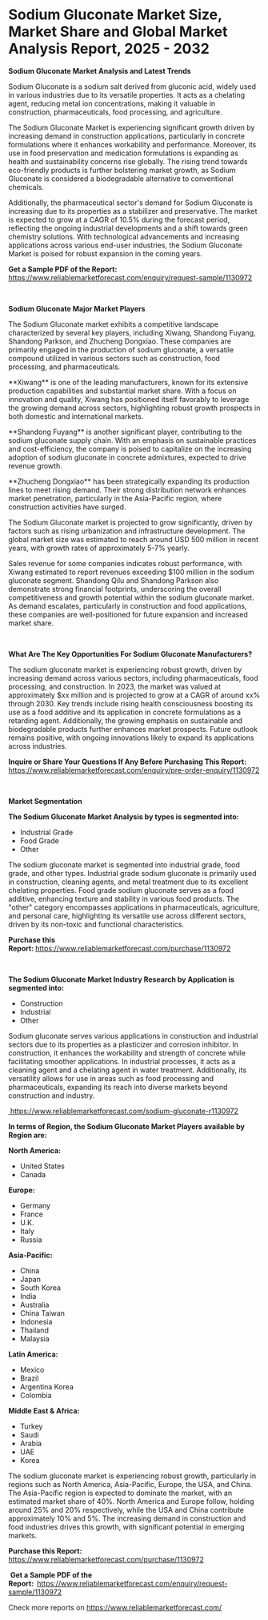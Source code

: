 <p><h1>Sodium Gluconate Market Size, Market Share and Global Market Analysis Report, 2025 - 2032</h1></p><p><strong>Sodium Gluconate Market Analysis and Latest Trends</strong></p>
<p><p>Sodium Gluconate is a sodium salt derived from gluconic acid, widely used in various industries due to its versatile properties. It acts as a chelating agent, reducing metal ion concentrations, making it valuable in construction, pharmaceuticals, food processing, and agriculture. </p><p>The Sodium Gluconate Market is experiencing significant growth driven by increasing demand in construction applications, particularly in concrete formulations where it enhances workability and performance. Moreover, its use in food preservation and medication formulations is expanding as health and sustainability concerns rise globally. The rising trend towards eco-friendly products is further bolstering market growth, as Sodium Gluconate is considered a biodegradable alternative to conventional chemicals.</p><p>Additionally, the pharmaceutical sector's demand for Sodium Gluconate is increasing due to its properties as a stabilizer and preservative. The market is expected to grow at a CAGR of 10.5% during the forecast period, reflecting the ongoing industrial developments and a shift towards green chemistry solutions. With technological advancements and increasing applications across various end-user industries, the Sodium Gluconate Market is poised for robust expansion in the coming years.</p></p>
<p><strong>Get a Sample PDF of the Report:&nbsp;</strong> <a href="https://www.reliablemarketforecast.com/enquiry/request-sample/1130972?utm_campaign=1144&utm_medium=2&utm_source=Github&utm_content=ia&utm_term=31012025&utm_id=sodium-gluconate">https://www.reliablemarketforecast.com/enquiry/request-sample/1130972</a></p>
<p>&nbsp;</p>
<p><strong>Sodium Gluconate Major Market Players</strong></p>
<p><p>The Sodium Gluconate market exhibits a competitive landscape characterized by several key players, including Xiwang, Shandong Fuyang, Shandong Parkson, and Zhucheng Dongxiao. These companies are primarily engaged in the production of sodium gluconate, a versatile compound utilized in various sectors such as construction, food processing, and pharmaceuticals.</p><p>**Xiwang** is one of the leading manufacturers, known for its extensive production capabilities and substantial market share. With a focus on innovation and quality, Xiwang has positioned itself favorably to leverage the growing demand across sectors, highlighting robust growth prospects in both domestic and international markets.</p><p>**Shandong Fuyang** is another significant player, contributing to the sodium gluconate supply chain. With an emphasis on sustainable practices and cost-efficiency, the company is poised to capitalize on the increasing adoption of sodium gluconate in concrete admixtures, expected to drive revenue growth.</p><p>**Zhucheng Dongxiao** has been strategically expanding its production lines to meet rising demand. Their strong distribution network enhances market penetration, particularly in the Asia-Pacific region, where construction activities have surged.</p><p>The Sodium Gluconate market is projected to grow significantly, driven by factors such as rising urbanization and infrastructure development. The global market size was estimated to reach around USD 500 million in recent years, with growth rates of approximately 5-7% yearly. </p><p>Sales revenue for some companies indicates robust performance, with Xiwang estimated to report revenues exceeding $100 million in the sodium gluconate segment. Shandong Qilu and Shandong Parkson also demonstrate strong financial footprints, underscoring the overall competitiveness and growth potential within the sodium gluconate market. As demand escalates, particularly in construction and food applications, these companies are well-positioned for future expansion and increased market share.</p></p>
<p>&nbsp;</p>
<p><strong>What Are The Key Opportunities For Sodium Gluconate Manufacturers?</strong></p>
<p><p>The sodium gluconate market is experiencing robust growth, driven by increasing demand across various sectors, including pharmaceuticals, food processing, and construction. In 2023, the market was valued at approximately $xx million and is projected to grow at a CAGR of around xx% through 2030. Key trends include rising health consciousness boosting its use as a food additive and its application in concrete formulations as a retarding agent. Additionally, the growing emphasis on sustainable and biodegradable products further enhances market prospects. Future outlook remains positive, with ongoing innovations likely to expand its applications across industries.</p></p>
<p><strong>Inquire or Share Your Questions If Any Before Purchasing This Report:</strong> <a href="https://www.reliablemarketforecast.com/enquiry/pre-order-enquiry/1130972?utm_campaign=1144&utm_medium=2&utm_source=Github&utm_content=ia&utm_term=31012025&utm_id=sodium-gluconate">https://www.reliablemarketforecast.com/enquiry/pre-order-enquiry/1130972</a></p>
<p>&nbsp;</p>
<p><strong>Market Segmentation</strong></p>
<p><strong>The Sodium Gluconate Market Analysis by types is segmented into:</strong></p>
<p><ul><li>Industrial Grade</li><li>Food Grade</li><li>Other</li></ul></p>
<p><p>The sodium gluconate market is segmented into industrial grade, food grade, and other types. Industrial grade sodium gluconate is primarily used in construction, cleaning agents, and metal treatment due to its excellent chelating properties. Food grade sodium gluconate serves as a food additive, enhancing texture and stability in various food products. The "other" category encompasses applications in pharmaceuticals, agriculture, and personal care, highlighting its versatile use across different sectors, driven by its non-toxic and functional characteristics.</p></p>
<p><strong>Purchase this Report:&nbsp;</strong><a href="https://www.reliablemarketforecast.com/purchase/1130972?utm_campaign=1144&utm_medium=2&utm_source=Github&utm_content=ia&utm_term=31012025&utm_id=sodium-gluconate">https://www.reliablemarketforecast.com/purchase/1130972</a></p>
<p>&nbsp;</p>
<p><strong>The Sodium Gluconate Market Industry Research by Application is segmented into:</strong></p>
<p><ul><li>Construction</li><li>Industrial</li><li>Other</li></ul></p>
<p><p>Sodium gluconate serves various applications in construction and industrial sectors due to its properties as a plasticizer and corrosion inhibitor. In construction, it enhances the workability and strength of concrete while facilitating smoother applications. In industrial processes, it acts as a cleaning agent and a chelating agent in water treatment. Additionally, its versatility allows for use in areas such as food processing and pharmaceuticals, expanding its reach into diverse markets beyond construction and industry.</p></p>
<p><a href="https://www.reliablemarketforecast.com/sodium-gluconate-r1130972?utm_campaign=1144&utm_medium=2&utm_source=Github&utm_content=ia&utm_term=31012025&utm_id=sodium-gluconate">&nbsp;https://www.reliablemarketforecast.com/sodium-gluconate-r1130972</a></p>
<p><strong>In terms of Region, the Sodium Gluconate Market Players available by Region are:</strong></p>
<p>
    <p> <strong> North America: </strong>
        <ul>
            <li>United States</li>
            <li>Canada</li>
        </ul>
        </p> 
    <p> <strong> Europe: </strong>
        <ul>
            <li>Germany</li>
            <li>France</li>
            <li>U.K.</li>
            <li>Italy</li>
            <li>Russia</li>
        </ul>
        </p> 
    <p> <strong> Asia-Pacific: </strong>
        <ul>
            <li>China</li>
            <li>Japan</li>
            <li>South Korea</li>
            <li>India</li>
            <li>Australia</li>
            <li>China Taiwan</li>
            <li>Indonesia</li>
            <li>Thailand</li>
            <li>Malaysia</li>
        </ul>
        </p> 
    <p> <strong> Latin America: </strong>
        <ul>
            <li>Mexico</li>
            <li>Brazil</li>
            <li>Argentina Korea</li>
            <li>Colombia</li>
        </ul>
        </p> 
    <p> <strong> Middle East & Africa: </strong>
        <ul>
            <li>Turkey</li>
            <li>Saudi</li>
            <li>Arabia</li>
            <li>UAE</li>
            <li>Korea</li>
        </ul>
    </p>
    </p>
<p><p>The sodium gluconate market is experiencing robust growth, particularly in regions such as North America, Asia-Pacific, Europe, the USA, and China. The Asia-Pacific region is expected to dominate the market, with an estimated market share of 40%. North America and Europe follow, holding around 25% and 20% respectively, while the USA and China contribute approximately 10% and 5%. The increasing demand in construction and food industries drives this growth, with significant potential in emerging markets.</p></p>
<p><strong>Purchase this Report: </strong><a href="https://www.reliablemarketforecast.com/purchase/1130972?utm_campaign=1144&utm_medium=2&utm_source=Github&utm_content=ia&utm_term=31012025&utm_id=sodium-gluconate">https://www.reliablemarketforecast.com/purchase/1130972</a></p>
<p>&nbsp;<strong>Get a Sample PDF of the Report:&nbsp;&nbsp;</strong><a href="https://www.reliablemarketforecast.com/enquiry/request-sample/1130972?utm_campaign=1144&utm_medium=2&utm_source=Github&utm_content=ia&utm_term=31012025&utm_id=sodium-gluconate">https://www.reliablemarketforecast.com/enquiry/request-sample/1130972</a></p>
<p><strong></strong></p>
<p>Check more reports on <a href="https://www.reliablemarketforecast.com/?utm_campaign=1144&utm_medium=2&utm_source=Github&utm_content=ia&utm_term=31012025&utm_id=sodium-gluconate">https://www.reliablemarketforecast.com/</a></p>